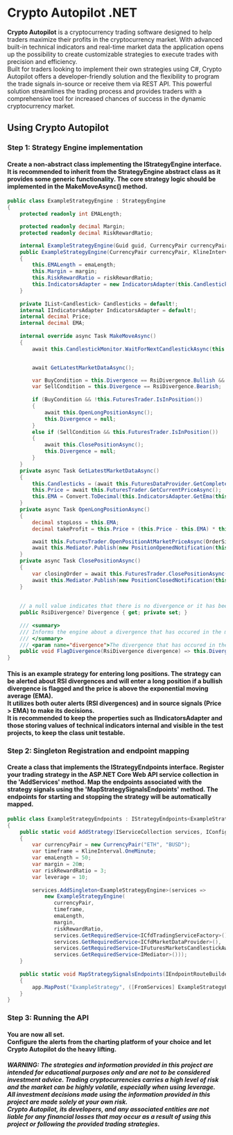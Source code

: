 # Crypto Autopilot .NET

**Crypto Autopilot** is a cryptocurrency trading software designed to help traders maximize their profits in the cryptocurrency market.
With advanced built-in technical indicators and real-time market data the application opens up the possibility to create customizable strategies to execute trades with precision and efficiency.
<br>Built for traders looking to implement their own strategies using C#, Crypto Autopilot offers a developer-friendly solution and the flexibility to program the trade signals in-source or receive them via REST API. 
This powerful solution streamlines the trading process and provides traders with a comprehensive tool for increased chances of success in the dynamic cryptocurrency market.<br>



## Using Crypto Autopilot


### Step 1: Strategy Engine implementation
#### Create a non-abstract class implementing the IStrategyEngine interface. <br>It is recommended to inherit from the StrategyEngine abstract class as it provides some generic functionality. The core strategy logic should be implemented in the MakeMoveAsync() method.<br>

```csharp
public class ExampleStrategyEngine : StrategyEngine
{
    protected readonly int EMALength;

    protected readonly decimal Margin;
    protected readonly decimal RiskRewardRatio;

    internal ExampleStrategyEngine(Guid guid, CurrencyPair currencyPair, KlineInterval klineInterval) : base(guid, currencyPair, klineInterval) { }
    public ExampleStrategyEngine(CurrencyPair currencyPair, KlineInterval klineInterval, int emaLength, decimal margin, decimal riskRewardRatio, ICfdTradingService futuresTrader, ICfdMarketDataProvider futuresDataProvider, IFuturesCandlesticksMonitor candlestickMonitor, IMediator mediator) : base(currencyPair, klineInterval, futuresTrader, futuresDataProvider, candlestickMonitor, mediator)
    {
        this.EMALength = emaLength;
        this.Margin = margin;
        this.RiskRewardRatio = riskRewardRatio;
        this.IndicatorsAdapter = new IndicatorsAdapter(this.Candlesticks);
    }
    
    private IList<Candlestick> Candlesticks = default!;
    internal IIndicatorsAdapter IndicatorsAdapter = default!;
    internal decimal Price;
    internal decimal EMA;
    
    internal override async Task MakeMoveAsync()
    {
        await this.CandlestickMonitor.WaitForNextCandlestickAsync(this.CurrencyPair.Name, ContractType.Perpetual, this.KlineInterval);


        await GetLatestMarketDataAsync();

        var BuyCondition = this.Divergence == RsiDivergence.Bullish && this.Price > this.EMA;
        var SellCondition = this.Divergence == RsiDivergence.Bearish;
        
        if (BuyCondition && !this.FuturesTrader.IsInPosition())
        {
            await this.OpenLongPositionAsync();
            this.Divergence = null;
        }
        else if (SellCondition && this.FuturesTrader.IsInPosition())
        {
            await this.ClosePositionAsync();
            this.Divergence = null;
        }
    }
    private async Task GetLatestMarketDataAsync()
    {
        this.Candlesticks = (await this.FuturesDataProvider.GetCompletedCandlesticksAsync(this.CurrencyPair.Name, this.KlineInterval)).ToList();
        this.Price = await this.FuturesTrader.GetCurrentPriceAsync();
        this.EMA = Convert.ToDecimal(this.IndicatorsAdapter.GetEma(this.EMALength).Last().Ema);
    }
    private async Task OpenLongPositionAsync()
    {
        decimal stopLoss = this.EMA;
        decimal takeProfit = this.Price + (this.Price - this.EMA) * this.RiskRewardRatio;

        await this.FuturesTrader.OpenPositionAtMarketPriceAsync(OrderSide.Buy, this.Margin, stopLoss, takeProfit);
        await this.Mediator.Publish(new PositionOpenedNotification(this.Candlesticks.Last(), this.FuturesTrader.Position!));
    }
    private async Task ClosePositionAsync()
    {
        var closingOrder = await this.FuturesTrader.ClosePositionAsync();
        await this.Mediator.Publish(new PositionClosedNotification(this.Candlesticks.Last(), closingOrder));
    }
    
    
    // a null value indicates that there is no divergence or it has been consumed
    public RsiDivergence? Divergence { get; private set; }
    
    /// <summary>
    /// Informs the engine about a divergence that has occured in the market
    /// </summary>
    /// <param name="divergence">The divergence that has occured in the market</param>
    public void FlagDivergence(RsiDivergence divergence) => this.Divergence = divergence;
}
```

#### This is an example strategy for entering long positions. The strategy can be alerted about RSI divergences and will enter a long position if a bullish divergence is flagged and the price is above the exponential moving average (EMA).<br>It utilizes both outer alerts (RSI divergences) and in source signals (Price > EMA) to make its decisions.<br>It is recommended to keep the properties such as IIndicatorsAdapter and those storing values of technical indicators internal and visible in the test projects, to keep the class unit testable.<br>


### Step 2: Singleton Registration and endpoint mapping
#### Create a class that implements the IStrategyEndpoints<YourStrategy> interface. Register your trading strategy in the ASP.NET Core Web API service collection in the 'AddServices' method. Map the endpoints associated with the strategy signals using the 'MapStrategySignalsEndpoints' method. The endpoints for starting and stopping the strategy will be automatically mapped.

```csharp
public class ExampleStrategyEndpoints : IStrategyEndpoints<ExampleStrategyEngine>
{
    public static void AddStrategy(IServiceCollection services, IConfiguration configuration)
    {
        var currencyPair = new CurrencyPair("ETH", "BUSD");
        var timeframe = KlineInterval.OneMinute;
        var emaLength = 50;
        var margin = 20m;
        var riskRewardRatio = 3;
        var leverage = 10;
        
        services.AddSingleton<ExampleStrategyEngine>(services => 
            new ExampleStrategyEngine(
               currencyPair,
               timeframe,
               emaLength,
               margin,
               riskRewardRatio,
               services.GetRequiredService<ICfdTradingServiceFactory>().Create(currencyPair, leverage, services),
               services.GetRequiredService<ICfdMarketDataProvider>(),
               services.GetRequiredService<IFuturesMarketsCandlestickAwaiterFactory>().Create(currencyPair, timeframe, services),
               services.GetRequiredService<IMediator>()));
    }
    
    public static void MapStrategySignalsEndpoints(IEndpointRouteBuilder app)
    {
        app.MapPost("ExampleStrategy", ([FromServices] ExampleStrategyEngine engine, [FromQuery] RsiDivergence divergence) => engine.FlagDivergence(divergence)).WithTags(nameof(ExampleStrategyEngine));
    }
}
```


### Step 3: Running the API
#### You are now all set.<br>Configure the alerts from the charting platform of your choice and let Crypto Autopilot do the heavy lifting.<br>



##### WARNING: The strategies and information provided in this project are intended for educational purposes only and are not to be considered investment advice. Trading cryptocurrencies carries a high level of risk and the market can be highly volatile, especially when using leverage.<br>All investment decisions made using the information provided in this project are made solely at your own risk.<br>Crypto Autopilot, its developers, and any associated entities are not liable for any financial losses that may occur as a result of using this project or following the provided trading strategies.<br>
